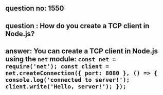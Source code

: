 
      
## question no: 1550

## question : How do you create a TCP client in Node.js?

## answer: You can create a TCP client in Node.js using the `net` module: `const net = require('net'); const client = net.createConnection({ port: 8080 }, () => { console.log('connected to server!'); client.write('Hello, server!'); });`
      